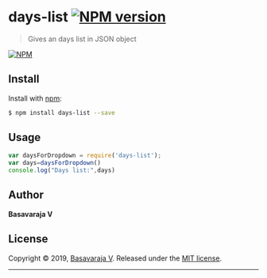 # days-list [![NPM version](https://img.shields.io/npm/v/days-list.svg?style=flat)](https://www.npmjs.com/package/days-list)

>  Gives an days list in JSON object

[![NPM](https://nodei.co/npm/days-list.svg?downloads=true&stars=true)](https://www.npmjs.com/package/days-list/)

## Install

Install with [npm](https://www.npmjs.com/):

```sh
$ npm install days-list --save
```

## Usage



```js
var daysForDropdown = require('days-list');
var days=daysForDropdown()
console.log("Days list:",days)

```

## Author

**Basavaraja V**
## License

Copyright © 2019, [Basavaraja V](https://github.com/BaSaVaRaJaV).
Released under the [MIT license](https://github.com/BaSaVaRaJaV/days-list/blob/master/LICENSE).
***
